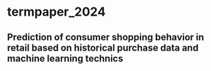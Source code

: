 # termpaper_2024

## Prediction of consumer shopping behavior in retail based on historical purchase data and machine learning technics
